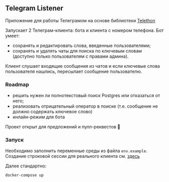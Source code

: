 ## Telegram Listener

Приложение для работы Телеграмом на основе библиотеки [Telethon](https://github.com/LonamiWebs/Telethon)

Запускает 2 Телеграм-клиента: бота и клиента с номером телефона.
Бот умеет:
- сохранять и редактировать  слова, введенные пользователями;
- сохранять и удалять чаты для поиска по ключевым словам (доступно только пользователям с правами админа).

Клиент слушает входящие сообщения из чатов и если ключевые слова пользователя нашлись, пересылает сообщение пользователю.

### Roadmap

- решить нужен ли полнотекстовый поиск Postgres или отказаться от него;
- реализовать отрицательный оператор в поиске (т.е. сообщение не должно содержать ключевое слово)
- инлайн-режим для бота

Проект открыт для предложений и пулл-реквестов :raised_hands:

### Запуск

Необходимо заполнить переменные среды из файла `env.example`.
Создание строковой сессии для реального клиента см. [здесь](https://docs.telethon.dev/en/stable/concepts/sessions.html#string-sessions)

Далее стандартно:

`docker-compose up`

